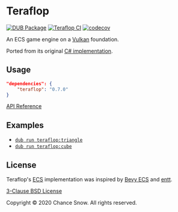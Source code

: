 # Teraflop

[![DUB Package](https://img.shields.io/dub/v/teraflop.svg)](https://code.dlang.org/packages/teraflop)
[![Teraflop CI](https://github.com/chances/teraflop-d/workflows/Teraflop%20CI/badge.svg?branch=master)](https://github.com/chances/teraflop-d/actions)
[![codecov](https://codecov.io/gh/chances/teraflop-d/branch/master/graph/badge.svg?token=5YN3BU7KR3)](https://codecov.io/gh/chances/teraflop-d/)

An ECS game engine on a [Vulkan](https://github.com/rtbo/gfx-d#readme) foundation.

Ported from its original [C# implementation](https://github.com/chances/teraflop).

## Usage

```json
"dependencies": {
    "teraflop": "0.7.0"
}
```

[API Reference](https://chances.github.io/teraflop-d)

## Examples

- [`dub run teraflop:triangle`](https://github.com/chances/teraflop-d/blob/master/examples/triangle/source/app.d)
- [`dub run teraflop:cube`](https://github.com/chances/teraflop-d/blob/master/examples/cube/source/app.d)

## License

Teraflop's [ECS](https://en.wikipedia.org/wiki/Entity_component_system) implementation was inspired by [Bevy ECS](https://bevyengine.org/learn/book/getting-started/ecs) and [entt](https://github.com/skypjack/entt).

[3-Clause BSD License](https://opensource.org/licenses/BSD-3-Clause)

Copyright &copy; 2020 Chance Snow. All rights reserved.
